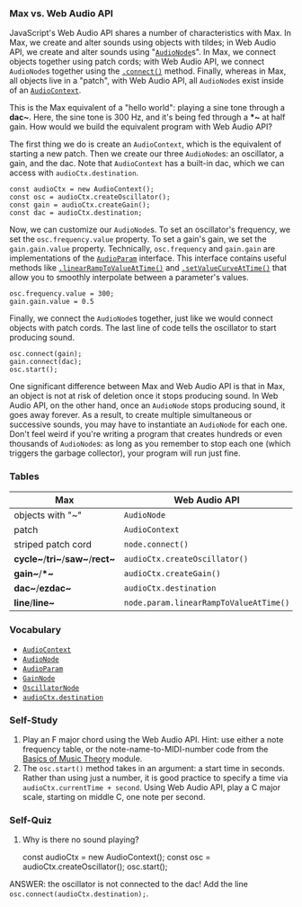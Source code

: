 ### Max vs. Web Audio API

JavaScript's Web Audio API shares a number of characteristics with Max.  In
Max, we create and alter sounds using objects with tildes; in Web Audio API, we
create and alter sounds using
"[`AudioNode`](https://developer.mozilla.org/en-US/docs/Web/API/AudioNode)s".
In Max, we connect objects together using patch cords; with Web Audio API, we
connect `AudioNode`s together using the
[`.connect()`](https://developer.mozilla.org/en-US/docs/Web/API/AudioNode/connect)
method.  Finally, whereas in Max, all objects live in a "patch", with Web Audio
API, all `AudioNode`s exist inside of an
[`AudioContext`](https://developer.mozilla.org/en-US/docs/Web/API/AudioContext).

This is the Max equivalent of a "hello world": playing a sine tone through a
**dac~**.  Here, the sine tone is 300 Hz, and it's being fed through a **\*~**
at half gain.  How would we build the equivalent program with Web Audio API?

The first thing we do is create an `AudioContext`, which is the equivalent of
starting a new patch.  Then we create our three `AudioNode`s: an oscillator, a
gain, and the dac.  Note that `AudioContext` has a built-in dac, which we can
access with `audioCtx.destination`.

	const audioCtx = new AudioContext();
	const osc = audioCtx.createOscillator();
	const gain = audioCtx.createGain();
	const dac = audioCtx.destination;

Now, we can customize our `AudioNode`s.  To set an oscillator's frequency, we
set the `osc.frequency.value` property.  To set a gain's gain, we set the
`gain.gain.value` property.  Technically, `osc.frequency` and `gain.gain` are
implementations of the
[`AudioParam`](https://developer.mozilla.org/en-US/docs/Web/API/AudioParam)
interface.  This interface contains useful methods like
[`.linearRampToValueAtTime()`](https://developer.mozilla.org/en-US/docs/Web/API/AudioParam/linearRampToValueAtTime)
and
[`.setValueCurveAtTime()`](https://developer.mozilla.org/en-US/docs/Web/API/AudioParam/setValueCurveAtTime)
that allow you to smoothly interpolate between a parameter's values.

	osc.frequency.value = 300;
	gain.gain.value = 0.5

Finally, we connect the `AudioNode`s together, just like we would connect
objects with patch cords.  The last line of code tells the oscillator to start
producing sound.

	osc.connect(gain);
	gain.connect(dac);
	osc.start();

One significant difference between Max and Web Audio API is that in Max, an
object is not at risk of deletion once it stops producing sound.  In Web Audio
API, on the other hand, once an `AudioNode` stops producing sound, it goes away
forever.  As a result, to create multiple simultaneous or successive sounds,
you may have to instantiate an `AudioNode` for each one.  Don't feel weird if
you're writing a program that creates hundreds or even thousands of
`AudioNode`s: as long as you remember to stop each one (which triggers the
garbage collector), your program will run just fine.

### Tables

| Max                                    | Web Audio API                          |
| -------------------------------------- | -------------------------------------- |
| objects with "~"                       | `AudioNode`                            |
| patch                                  | `AudioContext`                         |
| striped patch cord                     | `node.connect()`                       |
| **cycle~**/**tri~**/**saw~**/**rect~** | `audioCtx.createOscillator()`          |
| **gain~**/**\*~**                      | `audioCtx.createGain()`                |
| **dac~**/**ezdac~**                    | `audioCtx.destination`                 |
| **line**/**line~**                     | `node.param.linearRampToValueAtTime()` |


### Vocabulary

- [`AudioContext`](https://developer.mozilla.org/en-US/docs/Web/API/AudioContext)
- [`AudioNode`](https://developer.mozilla.org/en-US/docs/Web/API/AudioNode)
- [`AudioParam`](https://developer.mozilla.org/en-US/docs/Web/API/AudioParam)
- [`GainNode`](https://developer.mozilla.org/en-US/docs/Web/API/GainNode)
- [`OscillatorNode`](https://developer.mozilla.org/en-US/docs/Web/API/OscillatorNode)
- [`audioCtx.destination`](https://developer.mozilla.org/en-US/docs/Web/API/BaseAudioContext/destination)


### Self-Study

1. Play an F major chord using the Web Audio API.  Hint: use either a note
   frequency table, or the note-name-to-MIDI-number code from the [Basics of
   Music Theory](TODO) module.
2. The `osc.start()` method takes in an argument: a start time in seconds.
   Rather than using just a number, it is good practice to specify a time via
   `audioCtx.currentTime + second`.  Using Web Audio API, play a C major scale,
   starting on middle C, one note per second.


### Self-Quiz

1. Why is there no sound playing?

	const audioCtx = new AudioContext();
	const osc = audioCtx.createOscillator();
	osc.start();

ANSWER: the oscillator is not connected to the dac!  Add the line
`osc.connect(audioCtx.destination);`.
